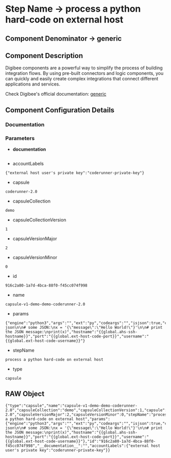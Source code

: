 # Step Name -> process a python hard-code on external host
## Component Denominator -> generic

## Component Description

Digibee components are a powerful way to simplify the process of building integration flows. By using pre-built connectors and logic components, you can quickly and easily create complex integrations that connect different applications and services.

Check Digibee's official documentation: [generic](https://docs.digibee.com/documentation "Digibee documentation")

## Component Configuration Details
### Documentation



### Parameters

* __documentation__
```

```

* accountLabels
```
{"external host user's private key":"coderunner-private-key"}
```

* capsule
```
coderunner-2.0
```

* capsuleCollection
```
demo
```

* capsuleCollectionVersion
```
1
```

* capsuleVersionMajor
```
2
```

* capsuleVersionMinor
```
0
```

* id
```
916c2a80-1a7d-4bca-88f0-f45cc074f998
```

* name
```
capsule-v1-demo-demo-coderunner-2.0
```

* params
```
{"engine":"python3","args":"","ext":"py","codeargs":"","isjson":true,"code":"import json\n\n# some JSON:\nx = '{\"message\":\"Hello World!\"}'\n\n# print the JSON message:\nprint(x)","hostname":"{{global.ahs-ssh-hostname}}","port":"{{global.ext-host-code-port}}","username":"{{global.ext-host-code-username}}"}
```

* stepName
```
process a python hard-code on external host
```

* type
```
capsule
```


## RAW Object

```
{"type":"capsule","name":"capsule-v1-demo-demo-coderunner-2.0","capsuleCollection":"demo","capsuleCollectionVersion":1,"capsule":"coderunner-2.0","capsuleVersionMajor":2,"capsuleVersionMinor":0,"stepName":"process a python hard-code on external host","params":{"engine":"python3","args":"","ext":"py","codeargs":"","isjson":true,"code":"import json\n\n# some JSON:\nx = '{\"message\":\"Hello World!\"}'\n\n# print the JSON message:\nprint(x)","hostname":"{{global.ahs-ssh-hostname}}","port":"{{global.ext-host-code-port}}","username":"{{global.ext-host-code-username}}"},"id":"916c2a80-1a7d-4bca-88f0-f45cc074f998","__documentation__":"","accountLabels":{"external host user's private key":"coderunner-private-key"}}
```
